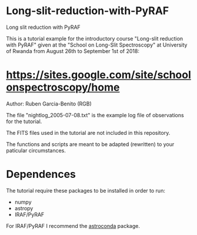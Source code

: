 # Long-slit-reduction-with-PyRAF
Long slit reduction with PyRAF

This is a tutorial example for the introductory course "Long-slit reduction with PyRAF" given at the "School on Long-Slit Spectroscopy" at University of Rwanda from August 26th to September 1st of 2018:

# https://sites.google.com/site/schoolonspectroscopy/home

Author: Ruben Garcia-Benito (RGB)

The file "nightlog_2005-07-08.txt" is the example log file of observations for the tutorial. 

The FITS files used in the tutorial are not included in this repository. 

The functions and scripts are meant to be adapted (rewritten) to your paticular circumstances.

# Dependences

The tutorial require these packages to be installed in order to run:

+ numpy
+ astropy
+ IRAF/PyRAF

For IRAF/PyRAF I recommend the [astroconda](https://astroconda.readthedocs.io/en/latest/) package.
